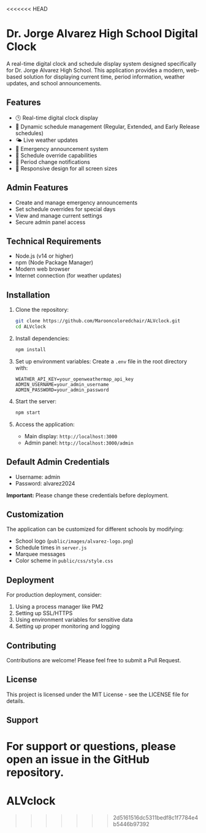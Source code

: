 <<<<<<< HEAD
# Dr. Jorge Alvarez High School Digital Clock

A real-time digital clock and schedule display system designed specifically for Dr. Jorge Alvarez High School. This application provides a modern, web-based solution for displaying current time, period information, weather updates, and school announcements.

## Features

- 🕒 Real-time digital clock display
- 📅 Dynamic schedule management (Regular, Extended, and Early Release schedules)
- 🌤️ Live weather updates
- 📢 Emergency announcement system
- 📝 Schedule override capabilities
- 🔔 Period change notifications
- 📱 Responsive design for all screen sizes

## Admin Features

- Create and manage emergency announcements
- Set schedule overrides for special days
- View and manage current settings
- Secure admin panel access

## Technical Requirements

- Node.js (v14 or higher)
- npm (Node Package Manager)
- Modern web browser
- Internet connection (for weather updates)

## Installation

1. Clone the repository:
   ```bash
   git clone https://github.com/Marooncoloredchair/ALVclock.git
   cd ALVclock
   ```

2. Install dependencies:
   ```bash
   npm install
   ```

3. Set up environment variables:
   Create a `.env` file in the root directory with:
   ```
   WEATHER_API_KEY=your_openweathermap_api_key
   ADMIN_USERNAME=your_admin_username
   ADMIN_PASSWORD=your_admin_password
   ```

4. Start the server:
   ```bash
   npm start
   ```

5. Access the application:
   - Main display: `http://localhost:3000`
   - Admin panel: `http://localhost:3000/admin`

## Default Admin Credentials

- Username: admin
- Password: alvarez2024

**Important:** Please change these credentials before deployment.

## Customization

The application can be customized for different schools by modifying:
- School logo (`public/images/alvarez-logo.png`)
- Schedule times in `server.js`
- Marquee messages
- Color scheme in `public/css/style.css`

## Deployment

For production deployment, consider:
1. Using a process manager like PM2
2. Setting up SSL/HTTPS
3. Using environment variables for sensitive data
4. Setting up proper monitoring and logging

## Contributing

Contributions are welcome! Please feel free to submit a Pull Request.

## License

This project is licensed under the MIT License - see the LICENSE file for details.

## Support

For support or questions, please open an issue in the GitHub repository. 
=======
# ALVclock
>>>>>>> 2d5161516dc5311bedf8c1f7784e4b5446b97392
